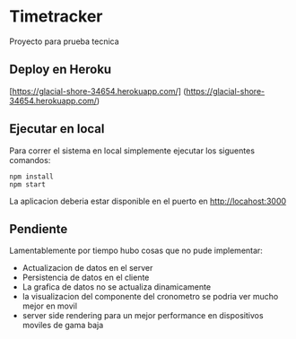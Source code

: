 # Timetracker

Proyecto para prueba tecnica

## Deploy en Heroku

[https://glacial-shore-34654.herokuapp.com/] (https://glacial-shore-34654.herokuapp.com/)

## Ejecutar en local

Para correr el sistema en local simplemente ejecutar los siguentes comandos:

```
npm install
npm start
```

La aplicacion deberia estar disponible en el puerto en [http://locahost:3000](http://locahost:3000)

## Pendiente

Lamentablemente por tiempo hubo cosas que no pude implementar:

* Actualizacion de datos en el server
* Persistencia de datos en el cliente
* La grafica de datos no se actualiza dinamicamente
* la visualizacion del componente del cronometro se podria ver mucho mejor en movil
* server side rendering para un mejor performance en dispositivos moviles de gama baja
